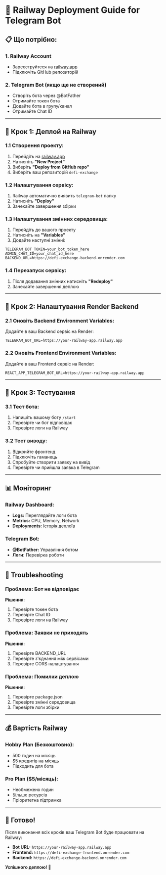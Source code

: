 # 🚂 Railway Deployment Guide for Telegram Bot

## 📋 **Що потрібно:**

### **1. Railway Account**
- Зареєструйтеся на [railway.app](https://railway.app)
- Підключіть GitHub репозиторій

### **2. Telegram Bot (якщо ще не створений)**
- Створіть бота через @BotFather
- Отримайте токен бота
- Додайте бота в групу/канал
- Отримайте Chat ID

---

## 🚀 **Крок 1: Деплой на Railway**

### **1.1 Створення проекту:**
1. Перейдіть на [railway.app](https://railway.app)
2. Натисніть **"New Project"**
3. Виберіть **"Deploy from GitHub repo"**
4. Виберіть ваш репозиторій `defi-exchange`

### **1.2 Налаштування сервісу:**
1. Railway автоматично виявить `telegram-bot` папку
2. Натисніть **"Deploy"**
3. Зачекайте завершення збірки

### **1.3 Налаштування змінних середовища:**
1. Перейдіть до вашого проекту
2. Натисніть на **"Variables"**
3. Додайте наступні змінні:

```
TELEGRAM_BOT_TOKEN=your_bot_token_here
ADMIN_CHAT_ID=your_chat_id_here
BACKEND_URL=https://defi-exchange-backend.onrender.com
```

### **1.4 Перезапуск сервісу:**
1. Після додавання змінних натисніть **"Redeploy"**
2. Зачекайте завершення деплою

---

## 🔧 **Крок 2: Налаштування Render Backend**

### **2.1 Оновіть Backend Environment Variables:**
Додайте в ваш Backend сервіс на Render:
```
TELEGRAM_BOT_URL=https://your-railway-app.railway.app
```

### **2.2 Оновіть Frontend Environment Variables:**
Додайте в ваш Frontend сервіс на Render:
```
REACT_APP_TELEGRAM_BOT_URL=https://your-railway-app.railway.app
```

---

## 🧪 **Крок 3: Тестування**

### **3.1 Тест бота:**
1. Напишіть вашому боту `/start`
2. Перевірте чи бот відповідає
3. Перевірте логи на Railway

### **3.2 Тест виводу:**
1. Відкрийте фронтенд
2. Підключіть гаманець
3. Спробуйте створити заявку на вивід
4. Перевірте чи прийшла заявка в Telegram

---

## 📊 **Моніторинг**

### **Railway Dashboard:**
- **Logs:** Переглядайте логи бота
- **Metrics:** CPU, Memory, Network
- **Deployments:** Історія деплоїв

### **Telegram Bot:**
- **@BotFather:** Управління ботом
- **Логи:** Перевірка роботи

---

## 🚨 **Troubleshooting**

### **Проблема: Бот не відповідає**
**Рішення:**
1. Перевірте токен бота
2. Перевірте Chat ID
3. Перевірте логи на Railway

### **Проблема: Заявки не приходять**
**Рішення:**
1. Перевірте BACKEND_URL
2. Перевірте з'єднання між сервісами
3. Перевірте CORS налаштування

### **Проблема: Помилки деплою**
**Рішення:**
1. Перевірте package.json
2. Перевірте змінні середовища
3. Перевірте логи збірки

---

## 💰 **Вартість Railway**

### **Hobby Plan (Безкоштовно):**
- 500 годин на місяць
- $5 кредитів на місяць
- Підходить для бота

### **Pro Plan ($5/місяць):**
- Необмежено годин
- Більше ресурсів
- Пріоритетна підтримка

---

## 🎯 **Готово!**

Після виконання всіх кроків ваш Telegram Bot буде працювати на Railway:

- **Bot URL:** `https://your-railway-app.railway.app`
- **Frontend:** `https://defi-exchange-frontend.onrender.com`
- **Backend:** `https://defi-exchange-backend.onrender.com`

**Успішного деплою! 🚂**
